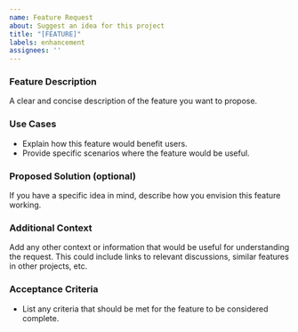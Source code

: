 ```yaml
---
name: Feature Request
about: Suggest an idea for this project
title: "[FEATURE]"
labels: enhancement
assignees: ''
---
```


### Feature Description
A clear and concise description of the feature you want to propose.

### Use Cases
- Explain how this feature would benefit users.
- Provide specific scenarios where the feature would be useful.

### Proposed Solution (optional)
If you have a specific idea in mind, describe how you envision this feature working. 

### Additional Context
Add any other context or information that would be useful for understanding the request. This could include links to relevant discussions, similar features in other projects, etc.

### Acceptance Criteria
- List any criteria that should be met for the feature to be considered complete.
